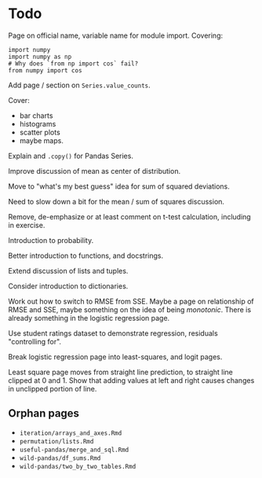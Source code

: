 # Todo


Page on official name, variable name for module import.  Covering:

```{python}
import numpy
import numpy as np
# Why does `from np import cos` fail?
from numpy import cos
```

Add page / section on `Series.value_counts`.

Cover:

* bar charts
* histograms
* scatter plots
* maybe maps.

Explain and `.copy()` for Pandas Series.

Improve discussion of mean as center of distribution.

Move to "what's my best guess" idea for sum of squared deviations.

Need to slow down a bit for the mean / sum of squares discussion.

Remove, de-emphasize or at least comment on t-test calculation, including in
exercise.

Introduction to probability.

Better introduction to functions, and docstrings.

Extend discussion of lists and tuples.

Consider introduction to dictionaries.

Work out how to switch to  RMSE from SSE.   Maybe a page on relationship of
RMSE and SSE, maybe something on the idea of being *monotonic*.  There is
already something in the logistic regression page.

Use student ratings dataset to demonstrate regression, residuals "controlling for".

Break logistic regression page into least-squares, and logit pages.

Least square page moves from straight line prediction, to straight line
clipped at 0 and 1.  Show that adding values at left and right causes changes
in unclipped portion of line.

## Orphan pages

* `iteration/arrays_and_axes.Rmd`
* `permutation/lists.Rmd`
* `useful-pandas/merge_and_sql.Rmd`
* `wild-pandas/df_sums.Rmd`
* `wild-pandas/two_by_two_tables.Rmd`
